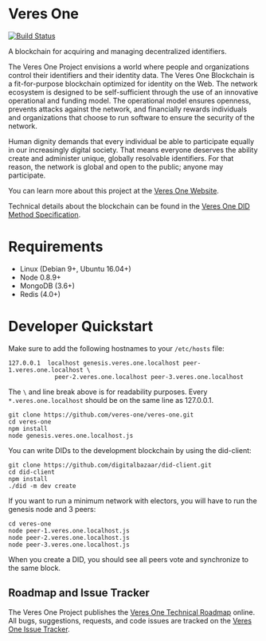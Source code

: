 # Veres One

[![Build Status](https://ci.digitalbazaar.com/buildStatus/icon?job=veres-one)](https://ci.digitalbazaar.com/job/veres-one)

A blockchain for acquiring and managing decentralized identifiers.

The Veres One Project envisions a world where people and organizations
control their identifiers and their identity data. The Veres One
Blockchain is a fit-for-purpose blockchain optimized for identity on the
Web. The network ecosystem is designed to be self-sufficient through the
use of an innovative operational and funding model. The operational model
ensures openness, prevents attacks against the network, and financially
rewards individuals and organizations that choose to run software to
ensure the security of the network.

Human dignity demands that every individual be able to participate equally
in our increasingly digital society. That means everyone deserves the ability
create and administer unique, globally resolvable identifiers. For that
reason, the network is global and open to the public; anyone may participate.

You can learn more about this project at the
[Veres One Website](https://veres.one/).

Technical details about the blockchain can be found in the
[Veres One DID Method Specification](https://w3c-ccg.github.io/didm-veres-one/).

# Requirements

* Linux (Debian 9+, Ubuntu 16.04+)
* Node 0.8.9+
* MongoDB (3.6+)
* Redis (4.0+)

# Developer Quickstart

Make sure to add the following hostnames to your `/etc/hosts` file:

```
127.0.0.1  localhost genesis.veres.one.localhost peer-1.veres.one.localhost \
             peer-2.veres.one.localhost peer-3.veres.one.localhost
```

The `\` and line break above is for readability purposes. Every
`*.veres.one.localhost` should be on the same line as 127.0.0.1.

```
git clone https://github.com/veres-one/veres-one.git
cd veres-one
npm install
node genesis.veres.one.localhost.js
```

You can write DIDs to the development blockchain by using the did-client:

```
git clone https://github.com/digitalbazaar/did-client.git
cd did-client
npm install
./did -m dev create
```

If you want to run a minimum network with electors, you will have to run
the genesis node and 3 peers:

```
cd veres-one
node peer-1.veres.one.localhost.js
node peer-2.veres.one.localhost.js
node peer-3.veres.one.localhost.js
```

When you create a DID, you should see all peers vote and synchronize to the
same block.

## Roadmap and Issue Tracker

The Veres One Project publishes the
[Veres One Technical Roadmap](https://github.com/veres-one/veres-one/projects/1)
online. All bugs, suggestions, requests, and code issues are tracked on the
[Veres One Issue Tracker](https://github.com/veres-one/veres-one/issues).

